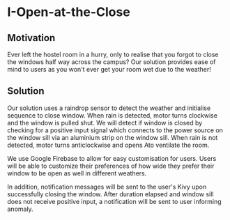 # I-Open-at-the-Close

## Motivation
Ever left the hostel room in a hurry, only to realise that you forgot to close the windows half way across the campus? Our solution provides ease of mind to users as you won't ever get your room wet due to the weather!

## Solution
Our solution uses a raindrop sensor to detect the weather and initialise sequence to close window. When rain is detected, motor turns clockwise and the window is pulled shut. We will detect if window is closed by checking for a positive input signal which connects to the power source on the window sill via an aluminium strip on the window sill. When rain is not detected, motor turns anticlockwise and opens Ato ventilate the room.

We use Google Firebase to allow for easy customisation for users. Users will be able to customize their preferences of how wide they prefer their window to be open as well in different weathers.

In addition, notification messages will be sent to the user's Kivy upon successfully closing the window. After duration elapsed and window sill does not receive positive input, a notification will be sent to user informing anomaly. 


